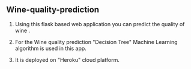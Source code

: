 <h2> Wine-quality-prediction</h2>

1. Using this flask based web application you can predict the quality of wine .

2. For the Wine quality prediction "Decision Tree" Machine Learning algorithm is used in this app.

3. It is deployed on "Heroku" cloud platform.
